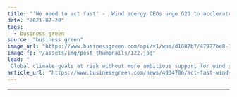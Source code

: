 ```yaml
---
title: "'We need to act fast' -  Wind energy CEOs urge G20 to acclerate turbine rollout"
date: "2021-07-20"
tags: 
  - business green
source: "business green"
image_url: "https://www.businessgreen.com/api/v1/wps/d1687b7/47977be8-79e7-4163-9f5e-140ef51c2ed1/6/iw-climate-change-001-185x114.jpg"
image_fp: "/assets/img/post_thumbnails/122.jpg"
lead: "
 Global climate goals at risk without more ambitious support for wind power from G20 countries, CEOs warn ..."
article_url: "https://www.businessgreen.com/news/4034706/act-fast-wind-energy-ceos-urge-g20-acclerate-turbine-rollout"
---
```


---
